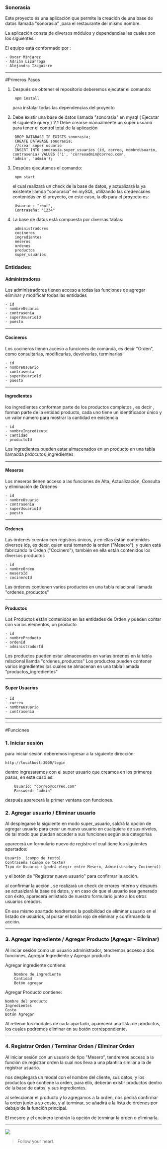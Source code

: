 ### Sonorasia

Este proyecto es una aplicación que permite la creación de una base de datos llamada "sonorasia" ,para el restaurante del mismo nombre.

La aplicación consta de diversos módulos y dependencias las cuales son los siguientes:

El equipo está conformado por : 

	- Oscar Minjarez
	- Adrián Lizárraga
	- Alejandro Izaguirre

------------

#Primeros Pasos 
1. Después de obtener el repositorio deberemos ejecutar el comando:
   
		npm install

	para instalar todas las dependencias del proyecto

3. Debe existir una base de datos llamada "sonorasia" en mysql ( Ejecutar el siguiente query )
	2.1 Debe crearse manualmente un super usuario para tener el control total de la aplicación

		DROP DATABASE IF EXISTS sonorasia;
		CREATE DATABASE sonorasia;
		//crear super usuario
		INSERT INTO sonorasia.super_usuarios (id, correo, nombreUsuario, contrasenia) VALUES ('1', 'correoadmin@correo.com', 'admin', 'admin');

2. Despúes ejecutamos el comando:
   
		npm start
	
    el cual realizará un check de la base de datos, y actualizará la ya existente llamda "sonorasia" en mySQL, 	utilizando las credenciales contenidas en el proyecto, en este caso, la db para el proyecto es:
   
		Usuario : "root", 
		Contraseña: "1234"
	
4. La base de datos está compuesta por diversas tablas:

   
		administradores
		cocineros
		ingredientes
		meseros
		ordenes
		productos
		super_usuarios
		
### Entidades:

#### 	Administradores

Los administradores tienen acceso a todas las funciones de agregar eliminar y modificar todas las entidades

	- id
	- nombreUsuario
	- contrasenia
	- superUsuarioId
	- puesto
------------

#### 	Cocineros

Los cocineros tienen acceso a funciones de comanda, es decir "Orden", como consultarlas, modificarlas, devolverlas, terminarlas

	- id
	- nombreUsuario
	- contrasenia
	- superUsuarioId
	- puesto
 
------------

#### 	Ingredientes

los ingredientes conforman parte de los productos completos , es decir , forman parte de la entidad producto, cada uno tiene un identificador único y un valor número para mostrar la cantidad en existencia

	- id
	- nombreIngrediente
	- cantidad
	- productoId
	
Los ingredientes pueden estar almacenados en un producto en una tabla llamadda prdocutos_ingredientes

------------

#### 	Meseros

Los meseros tienen acceso a las funciones de Alta, Actualización, Consulta y eliminación de Órdenes

	- id
	- nombreUsuario
	- contrasenia
	- superUsuarioId
	- puesto
 
------------

#### 	Ordenes

Las órdenes cuentan con registros únicos, y en ellas están contenidos diversos ids, es decir, quien está tomando la orden ("Mesero"), y quien está fabricando la Órden ("Cocinero"), también en ella están contenidos los diversos productos

	- id
	- nombreOrden
	- meseroId
	- cocineroId
 
Las órdenes contienen varios productos en una tabla relacional llamada "ordenes_productos"

------------

#### 	Productos

Los Productos están contenidos en las entidades de Orden y pueden contar con varios elementos, un producto 

	- id
	- nombreProducto
	- ordenId
	- administradorId
 
Los productos pueden estar almacenados en varias órdenes en la tabla relacional llamda "ordenes_productos"
Los productos pueden contener varios ingredientes los cuales se almacenan en una tabla llamada "productos_ingredientes"

------------

#### 	Super Usuarios

	- id
	- correo
	- nombreUsuario
	- contrasenia
 
------------

------------

#Funciones

### 1. Iniciar sesión

para iniciar sesión deberemos ingresar a la siguiente dirección:

	http://localhost:3000/login

dentro ingresaremos con el super usuario que creamos en los primeros pasos, en este caso es:

		Usuario: "correo@correo.com"
		Password: "admin"

después aparecerá la primer ventana con funciones.

### 2. Agregar usuario / Eliminar usuario

Al desplegarse la siguiente en modo super_usuario, saldrá la opción de agregar usuario para crear un nuevo usuario en cualquiera de sus niveles, de tal modo que puedan acceder a sus funciones según sus categorías

aparecerá un formulario nuevo de registro el cual tiene los siguientes apartados:

	Usuario  (campo de texto)
	Contraseña (campo de texto)
	Tipo de Usuario ((podrá elegir entre Mesero, Administradory Cocinero))

y el botón de "Registrar nuevo usuario" para confirmar la acción.

al confirmar la acción , se realizará un check de errores interno y después se actualziará la base de datos, y en caso de que el usuario sea generado con éxito, aparecerá enlistado de nuestro formulario junto a los otros usuarios creados.

En ese mismo apartado tendremos la posibilidad de eliminar usuario en el listado de usuarios, al pulsar el botón rojo de eliminar y confirmando la acción.

------------


### 3. Agregar Ingrediente / Agregar Producto (Agregar - Eliminar)

Al inciar sesión como un usuario administrador, tendremos acceso a dos funciones, Agregar Ingrediente y Agregar producto

Agregar ingrediente contiene:

		Nombre de ingrediente 
		Cantidad
		Botón agregar

Agregar Producto contiene: 

	Nombre del producto
	Ingredientes
	Costo
	Botón Agregar

Al rellenar los modales de cada apartado, aparecerá una lista de productos, los cuales podremos eliminar en su botón correspondiente.

------------

### 4. Registrar Orden / Terminar Orden / Eliminar Orden

Al iniciar sesión con un usuario de tipo "Mesero", tendremos acceso a la función de registrar orden la cual nos lleva a una plantilla similar a la de registrar usuario.

nos desplegará un modal con el nombre del cliente, sus datos, y los productos que contiene la orden, para ello, deberán existir productos dentro de la base de datos, y sus ingredientes.

al seleccionar el producto y lo agregamos a la orden, nos pedirá confirmar la orden junto a su costo, y al terminar, se añadirá a la lista de órdenes por debajo de la función principal.

El mesero  y el cocinero tendrán la opción de terminar la orden o eliminarla.


------------


![](https://pandao.github.io/editor.md/examples/images/4.jpg)

> Follow your heart.

